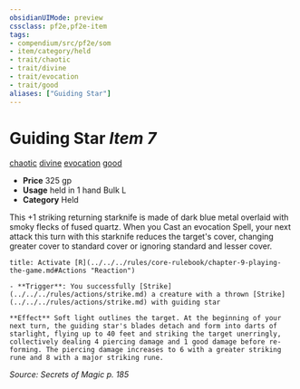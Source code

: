 ```yaml
---
obsidianUIMode: preview
cssclass: pf2e,pf2e-item
tags:
- compendium/src/pf2e/som
- item/category/held
- trait/chaotic
- trait/divine
- trait/evocation
- trait/good
aliases: ["Guiding Star"]
---
```

# Guiding Star *Item 7*  
[chaotic](../../../Rules/traits/chaotic.md)  [divine](../../../Rules/traits/divine.md)  [evocation](../../../Rules/traits/evocation.md)  [good](../../../Rules/traits/good.md)  

- **Price** 325 gp
- **Usage** held in 1 hand Bulk L
- **Category** Held

This +1 striking returning starknife is made of dark blue metal overlaid with smoky flecks of fused quartz. When you Cast an evocation Spell, your next attack this turn with this starknife reduces the target's cover, changing greater cover to standard cover or ignoring standard and lesser cover.

```ad-embed-ability
title: Activate [R](../../../rules/core-rulebook/chapter-9-playing-the-game.md#Actions "Reaction")

- **Trigger**: You successfully [Strike](../../../rules/actions/strike.md) a creature with a thrown [Strike](../../../rules/actions/strike.md) with guiding star

**Effect** Soft light outlines the target. At the beginning of your next turn, the guiding star's blades detach and form into darts of starlight, flying up to 40 feet and striking the target unerringly, collectively dealing 4 piercing damage and 1 good damage before re-forming. The piercing damage increases to 6 with a greater striking rune and 8 with a major striking rune.
```

*Source: Secrets of Magic p. 185*
